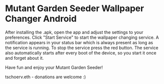 # Mutant Garden Seeder Wallpaper Changer Android

After installing the .apk, open the app and adjust the settings to your preferences.
Click "Start Service" to start the wallpaper changing service.
A notification appears in your status bar which is always present as long as the service is running. 
To stop the service press the red button.
The service also automatically starts after every boot of the device, so you start it once and forget about it.

Have fun and enjoy your Mutant Garden Seeder!

tschoerv.eth - donations are welcome :)
